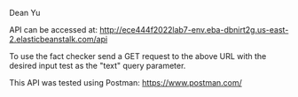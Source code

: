 Dean Yu

API can be accessed at: http://ece444f2022lab7-env.eba-dbnirt2g.us-east-2.elasticbeanstalk.com/api

To use the fact checker send a GET request to the above URL with the desired input test as the "text" query parameter.

This API was tested using Postman: https://www.postman.com/